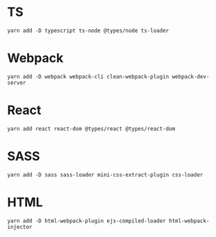 # TS
```
yarn add -D typescript ts-node @types/node ts-loader
```

# Webpack
```
yarn add -D webpack webpack-cli clean-webpack-plugin webpack-dev-server
```

# React
```
yarn add react react-dom @types/react @types/react-dom
```

# SASS
```
yarn add -D sass sass-loader mini-css-extract-plugin css-loader
```

# HTML
```
yarn add -D html-webpack-plugin ejs-compiled-loader html-webpack-injector
``` 